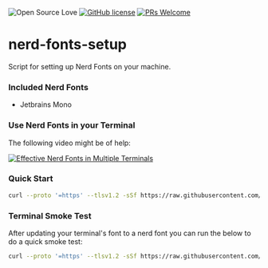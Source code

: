 ![Open Source Love](https://badges.frapsoft.com/os/v2/open-source.svg?v=103) [![GitHub license](https://img.shields.io/badge/licence-GPL--3.0-blue)](LICENSE) [![PRs Welcome](https://img.shields.io/badge/PRs-welcome-green.svg)](.github/CONTRIBUTING.md)
<br>

# nerd-fonts-setup
Script for setting up Nerd Fonts on your machine.

### Included Nerd Fonts
- Jetbrains Mono

### Use Nerd Fonts in your Terminal

The following video might be of help: 

[![Effective Nerd Fonts in Multiple Terminals](https://i.ytimg.com/vi/mQdB_kHyZn8/hqdefault.jpg)](https://youtu.be/DzNmUNvnB04?si=DV9qZ_wqu6z1dCwE)

### Quick Start

```bash
curl --proto '=https' --tlsv1.2 -sSf https://raw.githubusercontent.com/linux-terminal-setup/nerd-fonts-setup/main/setup.sh | bash
```

### Terminal Smoke Test 

After updating your terminal's font to a nerd font you can run the below to do a quick smoke test:

```bash
curl --proto '=https' --tlsv1.2 -sSf https://raw.githubusercontent.com/linux-terminal-setup/nerd-fonts-setup/main/test/smoke-test.sh | bash
```
